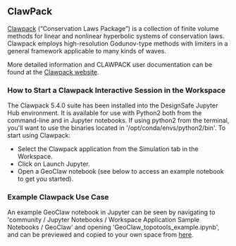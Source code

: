## ClawPack
<a name="clawpack-user-guide"></a><!-- old heading name/id -->

<a href="http://www.clawpack.org/" target="_blank">Clawpack</a> (“Conservation Laws Package”) is a collection of finite volume methods for linear and nonlinear hyperbolic systems of conservation laws. Clawpack employs high-resolution Godunov-type methods with limiters in a general framework applicable to many kinds of waves.

More detailed information and CLAWPACK user documentation can be found at the <a href="http://www.clawpack.org/" target="_blank">Clawpack website</a>.

### How to Start a Clawpack Interactive Session in the Workspace

The Clawpack 5.4.0 suite has been installed into the DesignSafe Jupyter Hub environment. It is available for use with Python2 both from the command-line and in Jupyter notebooks. If using python2 from the terminal, you'll want to use the binaries located in '/opt/conda/envs/python2/bin'. To start using Clawpack:

<ul>
	<li>Select the Clawpack application from the Simulation tab in the Workspace.</li>
	<li>Click on Launch Jupyter. </li>
	<li>Open a GeoClaw notebook (see below to access an example notebook to get you started).</li>
</ul>

### Example Clawpack Use Case

An example GeoClaw notebook in Jupyter can be seen by navigating to 'community / Jupyter Notebooks / Workspace Application Sample Notebooks / GeoClaw' and opening 'GeoClaw_topotools_example.ipynb', and can be previewed and copied to your own space from <a href="https://www.designsafe-ci.org/data/browser/public/designsafe.storage.community/Jupyter%20Notebooks/Workspace%20Application%20Sample%20Notebooks/GeoClaw" target="_blank">here</a>.<br>


